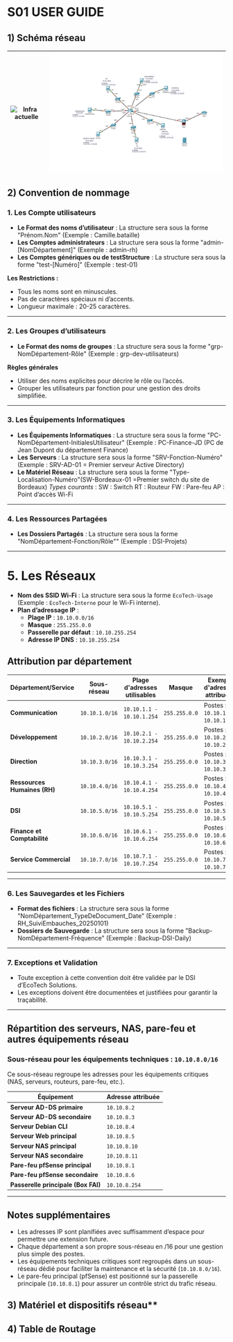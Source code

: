 # S01 USER GUIDE
## 1) Schéma réseau
| ![Infra actuelle](https://github.com/WildCodeSchool/TSSR-2411-P3-G2-EcoTechSolutions-/blob/main/Ressources/Images/R%C3%A9seau/InfraActuelle_EcoTechSolutions.png) | ![Image 2](https://github.com/WildCodeSchool/TSSR-2411-P3-G2-EcoTechSolutions-/blob/main/Ressources/Images/R%C3%A9seau/Infra_%C3%A0_venir.png) |
|-------------------------------|-------------------------------|

## 2) Convention de nommage

### 1. Les Compte utilisateurs
- **Le Format des noms d’utilisateur** : La structure sera sous la forme "Prénom.Nom" (Exemple : Camille.bataille)
- **Les Comptes administrateurs** : La structure sera sous la forme "admin-[NomDépartement]" (Exemple : admin-rh)
- **Les Comptes génériques ou de testStructure** : La structure sera sous la forme "test-[Numéro]" (Exemple : test-01)

**Les Restrictions :**
- Tous les noms sont en minuscules.
- Pas de caractères spéciaux ni d’accents.
- Longueur maximale : 20-25 caractères.

---

### 2. Les Groupes d’utilisateurs
- **Le Format des noms de groupes** : La structure sera sous la forme "grp-NomDépartement-Rôle" (Exemple : grp-dev-utilisateurs)

**Règles générales**
- Utiliser des noms explicites pour décrire le rôle ou l’accès.
- Grouper les utilisateurs par fonction pour une gestion des droits simplifiée.


---
### 3. Les Équipements Informatiques
- **Les Équipements Informatiques** : La structure sera sous la forme  "PC-NomDépartement-InitialesUtilisateur" (Exemple : PC-Finance-JD (PC de Jean Dupont du département Finance)
- **Les Serveurs** : La structure sera sous la forme "SRV-Fonction-Numéro" (Exemple : SRV-AD-01 = Premier serveur Active Directory)
- **Le Matériel Réseau** : La structure sera sous la forme "Type-Localisation-Numéro"(SW-Bordeaux-01 =Premier switch du site de Bordeaux)
*Types courants* :
SW : Switch
RT : Routeur
FW : Pare-feu
AP : Point d’accès Wi-Fi

---
### 4. Les Ressources Partagées
- **Les Dossiers Partagés** : La structure sera sous la forme "NomDépartement-Fonction/Rôle"" (Exemple : DSI-Projets)

---
# 5. Les Réseaux
- **Nom des SSID Wi-Fi** : La structure sera sous la forme `EcoTech-Usage` (Exemple : `EcoTech-Interne` pour le Wi-Fi interne).  
- **Plan d’adressage IP** :  
  - **Plage IP** : `10.10.0.0/16`  
  - **Masque** : `255.255.0.0`  
  - **Passerelle par défaut** : `10.10.255.254`  
  - **Adresse IP DNS** : `10.10.255.254`  

## Attribution par département

| Département/Service          | Sous-réseau       | Plage d'adresses utilisables | Masque              | Exemple d'adresses attribuées    |
|------------------------------|-------------------|------------------------------|---------------------|-----------------------------------|
| **Communication**            | `10.10.1.0/16`   | `10.10.1.1 - 10.10.1.254`    | `255.255.0.0`     | Postes : `10.10.1.2-10.10.1.50`  |
| **Développement**            | `10.10.2.0/16`   | `10.10.2.1 - 10.10.2.254`    | `255.255.0.0`     | Postes : `10.10.2.2-10.10.2.50`  |
| **Direction**                | `10.10.3.0/16`   | `10.10.3.1 - 10.10.3.254`    | `255.255.0.0`     | Postes : `10.10.3.2-10.10.3.10`  |
| **Ressources Humaines (RH)** | `10.10.4.0/16`   | `10.10.4.1 - 10.10.4.254`    | `255.255.0.0`     | Postes : `10.10.4.2-10.10.4.20`  |
| **DSI**                      | `10.10.5.0/16`   | `10.10.5.1 - 10.10.5.254`    | `255.255.0.0`     | Postes : `10.10.5.2-10.10.5.20`  |
| **Finance et Comptabilité**  | `10.10.6.0/16`   | `10.10.6.1 - 10.10.6.254`    | `255.255.0.0`     | Postes : `10.10.6.2-10.10.6.50`  |
| **Service Commercial**       | `10.10.7.0/16`   | `10.10.7.1 - 10.10.7.254`    | `255.255.0.0`     | Postes : `10.10.7.2-10.10.7.50`  |


---
### 6. Les Sauvegardes et les Fichiers
 - **Format des fichiers** : La structure sera sous la forme "NomDépartement_TypeDeDocument_Date" (Exemple : RH_SuiviEmbauches_20250101)
 - **Dossiers de Sauvegarde** : La structure sera sous la forme "Backup-NomDépartement-Fréquence" (Exemple : Backup-DSI-Daily)

---
### 7. Exceptions et Validation
- Toute exception à cette convention doit être validée par le DSI d’EcoTech Solutions.
- Les exceptions doivent être documentées et justifiées pour garantir la traçabilité.

---

## Répartition des serveurs, NAS, pare-feu et autres équipements réseau

### Sous-réseau pour les équipements techniques : `10.10.8.0/16`  
Ce sous-réseau regroupe les adresses pour les équipements critiques (NAS, serveurs, routeurs, pare-feu, etc.).

| **Équipement**                | **Adresse attribuée** |
|--------------------------------|-----------------------|
| **Serveur AD-DS primaire**       | `10.10.8.2`          |
| **Serveur AD-DS secondaire**     | `10.10.8.3`          |
| **Serveur Debian CLI**      | `10.10.8.4`          |
| **Serveur Web principal**     | `10.10.8.5`          |
| **Serveur NAS principal**      | `10.10.8.10`         |
| **Serveur NAS secondaire**     | `10.10.8.11`         |
| **Pare-feu pfSense principal** | `10.10.8.1`          |
| **Pare-feu pfSense secondaire**| `10.10.8.6`          |
| **Passerelle principale (Box FAI)** | `10.10.8.254` |

---

## Notes supplémentaires  
- Les adresses IP sont planifiées avec suffisamment d’espace pour permettre une extension future.  
- Chaque département a son propre sous-réseau en /16 pour une gestion plus simple des postes.  
- Les équipements techniques critiques sont regroupés dans un sous-réseau dédié pour faciliter la maintenance et la sécurité (`10.10.8.0/16`).  
- Le pare-feu principal (pfSense) est positionné sur la passerelle principale (`10.10.8.1`) pour assurer un contrôle strict du trafic réseau.

  
## 3) Matériel et dispositifs réseau**


## 4) Table de Routage
